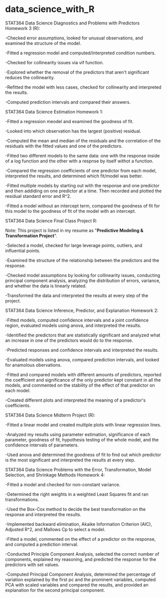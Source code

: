 # data_science_with_R

STAT364 Data Science Diagnostics and Problems with Predictors Homework 3 (R):



-Checked error assumptions, looked for unusual observations, and examined the structure of the model.

-Fitted a regression model and computed/interpreted condition numbers.

-Checked for collinearity issues via vif function.

-Explored whether the removal of the predictors that aren't significant reduces the collinearity.

-Refitted the model with less cases, checked for collinearity and interpreted the results.

-Computed prediction intervals and compared their answers.

STAT364 Data Science Estimation Homework 1:

-Fitted a regression meodel and examined the goodness of fit.

-Looked into which observation has the largest (positive) residual.

-Computed the mean and median of the residuals and the correlation of the residuals with the fitted values and one of the predictors.

-Fitted two different models to the same data: one with the response inside of a log function and the other with a respnse by itself withot a function.

-Compared the regression coefficients of one predictor from each model, interpreted the results, and determined which fit/model was better.

-Fitted multiple models by starting out with the response and one predictor and then addiding on one predictor at a time. Then recorded and plotted the residual standard error and R^2.

-Fitted a model without an intercept term, compared the goodness of fit for this model to the goodness of fit of the model with an intercept.

STAT364 Data Science Final Class Project R:

Note: This project is listed in my resume as "**Predictive Modeling & Transformation Project**".

-Selected a model, checked for large leverage points, outliers, and influential points.

-Examined the structure of the relationship between the predictors and the response.

-Checked model assumptions by looking for collinearity issues, conducting principal component analysis, analyzing the distribution of errors, variance, and whether the data is linearly related.

-Transformed the data and interpreted the results at every step of the project.

STAT364 Data Science Inference, Predictor, and Explanation Homework 2:

-Fitted models, computed confidence intervals and a joint confidence region, evaluated models using anova, and interpreted the results.

-Identified the predictors that are statistically significant and analyzed what an increase in one of the predictors would do to the response.

-Predicted responses and confidence intervals and interpreted the results.

-Evaluated models using anova, compared prediction intervals, and looked for anamolous obervations.

-Fitted and compared models with different amounts of predictors, reported the coefficient and significance of the only predictor kept constant in all the models, and commented on the stability of the effect of that predictor on each model.

-Created different plots and interpreted the meaning of a predictor's coefficients.

STAT364 Data Science Midterm Project (R):

-Fitted a linear model and created multiple plots with linear regression lines.

-Analyzed my results using parameter estimation, significance of each parameter, goodness of fit, hypothesis testing of the whole model, and the confidence intervals of parameters.

-Used anova and determined the goodness of fit to find out which predictor is the most significant and interpreted the results at every step.

STAT364 Data Science Problems with the Error, Transformation, Model Selection, and Shrinkage Methods Homework 4:

-Fitted a model and checked for non-constant variance.

-Determined the right weights in a weighted Least Squares fit and ran transformations.

-Used the Box-Cox method to decide the best transformation on the response and interpreted the results.

-Implemented backward elimination, Akaike Information Criterion (AIC), Adjusted R^2, and Mallows Cp to select a model.

-Fitted a model, commented on the effect of a predictor on the response, and computed a prediction interval.

-Conducted Principle Component Analysis, selected the correct number of components, explained my reasoning, and predicted the response for the predictors with set values.

-Computed Principal Component Analysis, determined the percentage of variation explained by the first pc and the prominent variables, computed PCA with scaled variables and compared the results, and provided an explanation for the second principal component.
